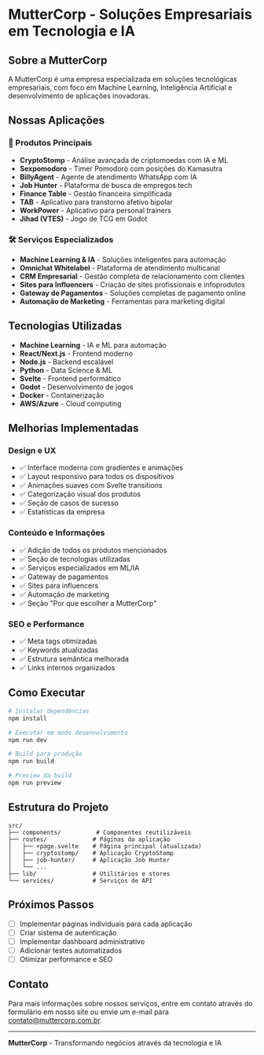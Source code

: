 # MutterCorp - Soluções Empresariais em Tecnologia e IA

## Sobre a MutterCorp

A MutterCorp é uma empresa especializada em soluções tecnológicas empresariais, com foco em Machine Learning, Inteligência Artificial e desenvolvimento de aplicações inovadoras.

## Nossas Aplicações

### 🚀 Produtos Principais

- **CryptoStomp** - Análise avançada de criptomoedas com IA e ML
- **Sexpomodoro** - Timer Pomodoro com posições do Kamasutra
- **BillyAgent** - Agente de atendimento WhatsApp com IA
- **Job Hunter** - Plataforma de busca de empregos tech
- **Finance Table** - Gestão financeira simplificada
- **TAB** - Aplicativo para transtorno afetivo bipolar
- **WorkPower** - Aplicativo para personal trainers
- **Jihad (VTES)** - Jogo de TCG em Godot

### 🛠️ Serviços Especializados

- **Machine Learning & IA** - Soluções inteligentes para automação
- **Omnichat Whitelabel** - Plataforma de atendimento multicanal
- **CRM Empresarial** - Gestão completa de relacionamento com clientes
- **Sites para Influencers** - Criação de sites profissionais e infoprodutos
- **Gateway de Pagamentos** - Soluções completas de pagamento online
- **Automação de Marketing** - Ferramentas para marketing digital

## Tecnologias Utilizadas

- **Machine Learning** - IA e ML para automação
- **React/Next.js** - Frontend moderno
- **Node.js** - Backend escalável
- **Python** - Data Science & ML
- **Svelte** - Frontend performático
- **Godot** - Desenvolvimento de jogos
- **Docker** - Containerização
- **AWS/Azure** - Cloud computing

## Melhorias Implementadas

### Design e UX
- ✅ Interface moderna com gradientes e animações
- ✅ Layout responsivo para todos os dispositivos
- ✅ Animações suaves com Svelte transitions
- ✅ Categorização visual dos produtos
- ✅ Seção de casos de sucesso
- ✅ Estatísticas da empresa

### Conteúdo e Informações
- ✅ Adição de todos os produtos mencionados
- ✅ Seção de tecnologias utilizadas
- ✅ Serviços especializados em ML/IA
- ✅ Gateway de pagamentos
- ✅ Sites para influencers
- ✅ Automação de marketing
- ✅ Seção "Por que escolher a MutterCorp"

### SEO e Performance
- ✅ Meta tags otimizadas
- ✅ Keywords atualizadas
- ✅ Estrutura semântica melhorada
- ✅ Links internos organizados

## Como Executar

```bash
# Instalar dependências
npm install

# Executar em modo desenvolvimento
npm run dev

# Build para produção
npm run build

# Preview da build
npm run preview
```

## Estrutura do Projeto

```
src/
├── components/          # Componentes reutilizáveis
├── routes/             # Páginas da aplicação
│   ├── +page.svelte    # Página principal (atualizada)
│   ├── cryptostomp/    # Aplicação CryptoStomp
│   ├── job-hunter/     # Aplicação Job Hunter
│   └── ...
├── lib/                # Utilitários e stores
└── services/           # Serviços de API
```

## Próximos Passos

- [ ] Implementar páginas individuais para cada aplicação
- [ ] Criar sistema de autenticação
- [ ] Implementar dashboard administrativo
- [ ] Adicionar testes automatizados
- [ ] Otimizar performance e SEO

## Contato

Para mais informações sobre nossos serviços, entre em contato através do formulário em nosso site ou envie um e-mail para contato@muttercorp.com.br.

---

**MutterCorp** - Transformando negócios através da tecnologia e IA
